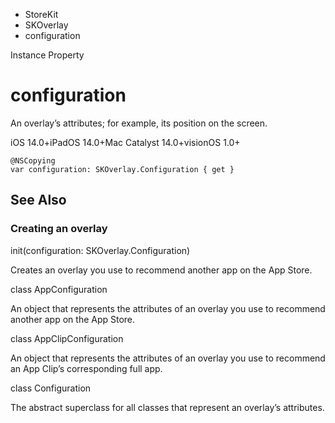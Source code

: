 

- StoreKit
- SKOverlay
-  configuration 

Instance Property

# configuration

An overlay’s attributes; for example, its position on the screen.

iOS 14.0+iPadOS 14.0+Mac Catalyst 14.0+visionOS 1.0+

``` source
@NSCopying
var configuration: SKOverlay.Configuration { get }
```

## See Also

### Creating an overlay

init(configuration: SKOverlay.Configuration)

Creates an overlay you use to recommend another app on the App Store.

class AppConfiguration

An object that represents the attributes of an overlay you use to recommend another app on the App Store.

class AppClipConfiguration

An object that represents the attributes of an overlay you use to recommend an App Clip’s corresponding full app.

class Configuration

The abstract superclass for all classes that represent an overlay’s attributes.

